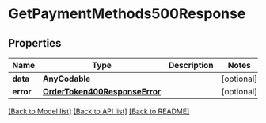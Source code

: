 # GetPaymentMethods500Response

## Properties
Name | Type | Description | Notes
------------ | ------------- | ------------- | -------------
**data** | **AnyCodable** |  | [optional] 
**error** | [**OrderToken400ResponseError**](OrderToken400ResponseError.md) |  | [optional] 

[[Back to Model list]](../README.md#documentation-for-models) [[Back to API list]](../README.md#documentation-for-api-endpoints) [[Back to README]](../README.md)


